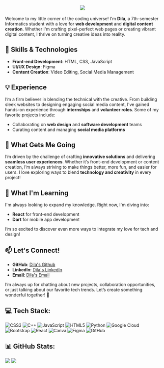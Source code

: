 <h1 align="center">
    <img src="https://readme-typing-svg.herokuapp.com/?font=Righteous&size=30&center=true&vCenter=true&width=500&height=70&duration=4000&lines=🌸+Hey,+Lovely+People!+I'm+Dila+🌷+✨;" />
</h1>

Welcome to my little corner of the coding universe! I'm **Dila**, a 7th-semester Informatics student with a love for **web development** and **digital content creation**. Whether I'm crafting pixel-perfect web pages or creating vibrant digital content, I thrive on turning creative ideas into reality.

## 🔧 Skills & Technologies
- **Front-end Development**: HTML, CSS, JavaScript
- **UI/UX Design**: Figma
- **Content Creation**: Video Editing, Social Media Management

## 💡 Experience
I’m a firm believer in blending the technical with the creative. From building sleek websites to designing engaging social media content, I've gained hands-on experience through **internships** and **volunteer roles**. Some of my favorite projects include:
- Collaborating on **web design** and **software development** teams
- Curating content and managing **social media platforms**

## 🚀 What Gets Me Going
I’m driven by the challenge of crafting **innovative solutions** and delivering **seamless user experiences**. Whether it’s front-end development or content creation, I’m always striving to make things better, more fun, and easier for users. I love exploring ways to blend **technology and creativity** in every project!

## 🌱 What I'm Learning
I'm always looking to expand my knowledge. Right now, I'm diving into:
- **React** for front-end development
- **Dart** for mobile app development

I’m so excited to discover even more ways to integrate my love for tech and design!

## 📫 Let's Connect!
- **GitHub**: [Dila's Github](https://github.com/codebydila)
- **LinkedIn**: [Dila's LinkedIn](https://www.linkedin.com/in/fadhilaanr)
- **Email**: [Dila's Email](mailto:fadhilahnurrahmayanti@gmail.com)

I’m always up for chatting about new projects, collaboration opportunities, or just talking about our favorite tech trends. Let’s create something wonderful together! 💫

## 💻 Tech Stack:
![CSS3](https://img.shields.io/badge/css3-%231572B6.svg?style=for-the-badge&logo=css3&logoColor=white) ![C++](https://img.shields.io/badge/c++-%2300599C.svg?style=for-the-badge&logo=c%2B%2B&logoColor=white) ![JavaScript](https://img.shields.io/badge/javascript-%23323330.svg?style=for-the-badge&logo=javascript&logoColor=%23F7DF1E) ![HTML5](https://img.shields.io/badge/html5-%23E34F26.svg?style=for-the-badge&logo=html5&logoColor=white) ![Python](https://img.shields.io/badge/python-3670A0?style=for-the-badge&logo=python&logoColor=ffdd54) ![Google Cloud](https://img.shields.io/badge/GoogleCloud-%234285F4.svg?style=for-the-badge&logo=google-cloud&logoColor=white) ![Bootstrap](https://img.shields.io/badge/bootstrap-%238511FA.svg?style=for-the-badge&logo=bootstrap&logoColor=white) ![React](https://img.shields.io/badge/react-%2320232a.svg?style=for-the-badge&logo=react&logoColor=%2361DAFB) ![Canva](https://img.shields.io/badge/Canva-%2300C4CC.svg?style=for-the-badge&logo=Canva&logoColor=white) ![Figma](https://img.shields.io/badge/figma-%23F24E1E.svg?style=for-the-badge&logo=figma&logoColor=white) ![GitHub](https://img.shields.io/badge/github-%23121011.svg?style=for-the-badge&logo=github&logoColor=white)

## 📊 GitHub Stats:
![](https://github-readme-stats.vercel.app/api?username=codebydila&show_icons=true&theme=radical)
![](https://github-contributor-stats.vercel.app/api?username=codebydila&limit=5&theme=radical&combine_all_yearly_contributions=true)
